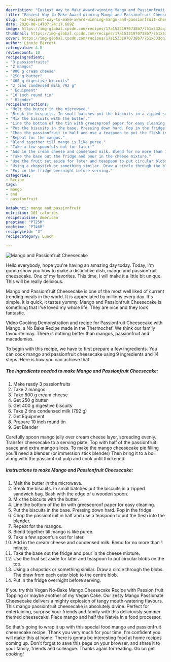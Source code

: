 ```yaml
---
description: "Easiest Way to Make Award-winning Mango and Passionfruit Cheesecake"
title: "Easiest Way to Make Award-winning Mango and Passionfruit Cheesecake"
slug: 453-easiest-way-to-make-award-winning-mango-and-passionfruit-cheesecake
date: 2020-08-14T07:24:17.689Z
image: https://img-global.cpcdn.com/recipes/17a15331970738b7/751x532cq70/mango-and-passionfruit-cheesecake-recipe-main-photo.jpg
thumbnail: https://img-global.cpcdn.com/recipes/17a15331970738b7/751x532cq70/mango-and-passionfruit-cheesecake-recipe-main-photo.jpg
cover: https://img-global.cpcdn.com/recipes/17a15331970738b7/751x532cq70/mango-and-passionfruit-cheesecake-recipe-main-photo.jpg
author: Linnie Barrett
ratingvalue: 4.8
reviewcount: 10
recipeingredient:
- "3 passionfruits"
- "2 mangos"
- "800 g cream cheese"
- "250 g butter"
- "400 g digestive biscuits"
- "2 tins condensed milk 792 g"
- " Equipment"
- "10 inch round tin"
- " Blender"
recipeinstructions:
- "Melt the butter in the microwave."
- "Break the biscuits. In small batches put the biscuits in a zipped sandwich bag. Bash with the edge of a wooden spoon."
- "Mix the biscuits with the butter."
- "Line the bottom of the tin with greeseproof paper for easy cleaning."
- "Put the biscuits in the base. Pressing down hard. Pop in the fridge."
- "Chop the passionfruit in half and use a teaspoon to put the flesh into the blender."
- "Repeat for the mangos."
- "Blend together till mango is like puree."
- "Take a few spoonfuls out for later."
- "Add in the cream cheese and condensed milk. Blend for no more than 1 minute."
- "Take the base out the fridge and pour in the cheese mixture."
- "Use the fruit set aside for later and teaspoon to put circular blobs on the top."
- "Using a chopstick or something similar. Draw a circle through the blobs. The draw from each outer blob to the centre blob."
- "Put in the fridge overnight before serving."
categories:
- Recipe
tags:
- mango
- and
- passionfruit

katakunci: mango and passionfruit 
nutrition: 101 calories
recipecuisine: American
preptime: "PT25M"
cooktime: "PT46M"
recipeyield: "3"
recipecategory: Lunch

---
```



![Mango and Passionfruit Cheesecake](https://img-global.cpcdn.com/recipes/17a15331970738b7/751x532cq70/mango-and-passionfruit-cheesecake-recipe-main-photo.jpg)

Hello everybody, hope you're having an amazing day today. Today, I'm gonna show you how to make a distinctive dish, mango and passionfruit cheesecake. One of my favorites. This time, I will make it a little bit unique. This will be really delicious.

Mango and Passionfruit Cheesecake is one of the most well liked of current trending meals in the world. It is appreciated by millions every day. It's simple, it is quick, it tastes yummy. Mango and Passionfruit Cheesecake is something that I've loved my whole life. They are nice and they look fantastic.

Video Cooking Demonstration and recipe for Passionfruit Cheesecake with Mango, a No Bake Recipe made in the Thermochef. We think our family favourite may. There is nothing better than mangos, passionfruit and macadamias.


To begin with this recipe, we have to first prepare a few ingredients. You can cook mango and passionfruit cheesecake using 9 ingredients and 14 steps. Here is how you can achieve that.

<!--inarticleads1-->

##### The ingredients needed to make Mango and Passionfruit Cheesecake:

1. Make ready 3 passionfruits
1. Take 2 mangos
1. Take 800 g cream cheese
1. Get 250 g butter
1. Get 400 g digestive biscuits
1. Take 2 tins condensed milk (792 g)
1. Get  Equipment
1. Prepare 10 inch round tin
1. Get  Blender


Carefully spoon mango jelly over cream cheese layer, spreading evenly. Transfer cheesecake to a serving plate. Top with half of the passionfruit sauce and extra mango slices. To make the mango cheesecake pie filling you&#39;ll need a blender (or immersion stick blender) Then bring it to a boil along with the passionfruit pulp and cook until thickened. 

<!--inarticleads2-->

##### Instructions to make Mango and Passionfruit Cheesecake:

1. Melt the butter in the microwave.
1. Break the biscuits. In small batches put the biscuits in a zipped sandwich bag. Bash with the edge of a wooden spoon.
1. Mix the biscuits with the butter.
1. Line the bottom of the tin with greeseproof paper for easy cleaning.
1. Put the biscuits in the base. Pressing down hard. Pop in the fridge.
1. Chop the passionfruit in half and use a teaspoon to put the flesh into the blender.
1. Repeat for the mangos.
1. Blend together till mango is like puree.
1. Take a few spoonfuls out for later.
1. Add in the cream cheese and condensed milk. Blend for no more than 1 minute.
1. Take the base out the fridge and pour in the cheese mixture.
1. Use the fruit set aside for later and teaspoon to put circular blobs on the top.
1. Using a chopstick or something similar. Draw a circle through the blobs. The draw from each outer blob to the centre blob.
1. Put in the fridge overnight before serving.


If you try this Vegan No-Bake Mango Cheesecake Recipe with Passion fruit Topping or maybe another of my Vegan Cake. Our zesty Mango Passionate Cheesecake delivers a mighty explosion of tangy mouth-watering flavours. This mango passionfruit cheesecake is absolutely divine. Perfect for entertaining, surprise your friends and family with this deliciously summer themed cheesecake! Place mango and half the Natvia in a food processor. 

So that's going to wrap it up with this special food mango and passionfruit cheesecake recipe. Thank you very much for your time. I'm confident you will make this at home. There is gonna be interesting food at home recipes coming up. Don't forget to save this page on your browser, and share it to your family, friends and colleague. Thanks again for reading. Go on get cooking!
